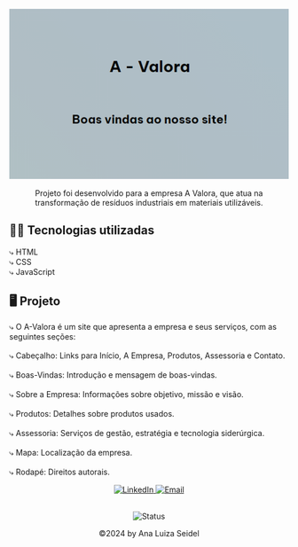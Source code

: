 <p align="center">
    <img alt="preview" src="A Valora.png" />
</p>

<p align="center">
    Projeto foi desenvolvido para a empresa A Valora, que atua na transformação de resíduos industriais em materiais utilizáveis.
</p>

## 👩‍💻 Tecnologias utilizadas
⤷ HTML<br>
⤷ CSS<br>
⤷ JavaScript


## 🖥️ Projeto
⤷ O A-Valora é um site que apresenta a empresa e seus serviços, com as seguintes seções:<br><br>
⤷ Cabeçalho: Links para Início, A Empresa, Produtos, Assessoria e Contato.<br><br>
⤷ Boas-Vindas: Introdução e mensagem de boas-vindas.<br><br>
⤷ Sobre a Empresa: Informações sobre objetivo, missão e visão.<br><br>
⤷ Produtos: Detalhes sobre produtos usados.<br><br>
⤷ Assessoria: Serviços de gestão, estratégia e tecnologia siderúrgica.<br><br>
⤷ Mapa: Localização da empresa.<br><br>
⤷ Rodapé: Direitos autorais.


<div style="text-align:center;">
    <a href="https://www.linkedin.com/in/ana-luiza-seidel-95a2a61b8/">
        <img src="https://img.shields.io/badge/-LinkedIn-DC143C?style=flat&logo=linkedin&logoColor=white" alt="LinkedIn">
    </a>
    <a href="mailto:anaafsw1@gmail.com">
        <img src="https://img.shields.io/badge/-Email-DC143C?style=flat&logo=gmail&logoColor=white" alt="Email">
    </a>
</div>

<br>

<p align="center">
    <img src="https://img.shields.io/badge/Status-Concluído-%231AFFD5?style=for-the-badge&logoColor=white&logo=github" alt="Status">
</p>


<p align="center">
    ©2024 by Ana Luiza Seidel
</p>
